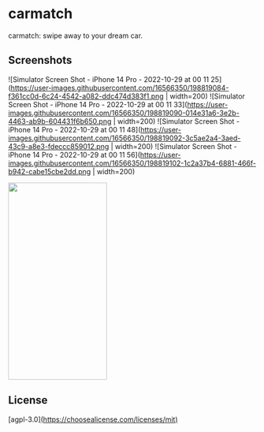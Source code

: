 # carmatch
carmatch: swipe away to your dream car.

## Screenshots
![Simulator Screen Shot - iPhone 14 Pro - 2022-10-29 at 00 11 25](https://user-images.githubusercontent.com/16566350/198819084-f361cc0d-6c24-4542-a082-ddc474d383f1.png | width=200)
![Simulator Screen Shot - iPhone 14 Pro - 2022-10-29 at 00 11 33](https://user-images.githubusercontent.com/16566350/198819090-014e31a6-3e2b-4463-ab9b-604431f6b650.png | width=200)
![Simulator Screen Shot - iPhone 14 Pro - 2022-10-29 at 00 11 48](https://user-images.githubusercontent.com/16566350/198819092-3c5ae2a4-3aed-43c9-a8e3-fdeccc859012.png | width=200)
![Simulator Screen Shot - iPhone 14 Pro - 2022-10-29 at 00 11 56](https://user-images.githubusercontent.com/16566350/198819102-1c2a37b4-6881-466f-b942-cabe15cbe2dd.png | width=200)

<img src="[https://camo.githubusercontent.com/...](https://user-images.githubusercontent.com/16566350/198819084-f361cc0d-6c24-4542-a082-ddc474d383f1.png)" data-canonical-src="https://gyazo.com/eb5c5741b6a9a16c692170a41a49c858.png" width="200" height="400" />

## License
[agpl-3.0][(https://choosealicense.com/licenses/mit)](https://choosealicense.com/licenses/agpl-3.0/)
